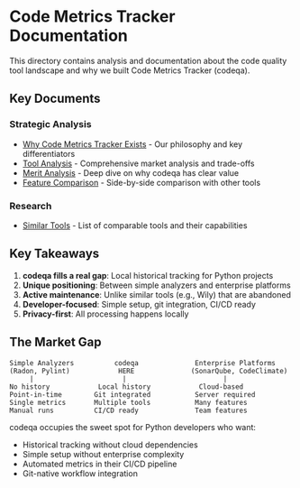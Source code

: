 # Code Metrics Tracker Documentation

This directory contains analysis and documentation about the code quality tool landscape and why we built Code Metrics Tracker (codeqa).

## Key Documents

### Strategic Analysis
- [Why Code Metrics Tracker Exists](WHY_CODEQA.md) - Our philosophy and key differentiators
- [Tool Analysis](../TOOL_ANALYSIS.md) - Comprehensive market analysis and trade-offs
- [Merit Analysis](../CODEQA_MERIT_ANALYSIS.md) - Deep dive on why codeqa has clear value
- [Feature Comparison](../FEATURE_COMPARISON.md) - Side-by-side comparison with other tools

### Research
- [Similar Tools](../SIMILAR_TOOLS.md) - List of comparable tools and their capabilities

## Key Takeaways

1. **codeqa fills a real gap**: Local historical tracking for Python projects
2. **Unique positioning**: Between simple analyzers and enterprise platforms
3. **Active maintenance**: Unlike similar tools (e.g., Wily) that are abandoned
4. **Developer-focused**: Simple setup, git integration, CI/CD ready
5. **Privacy-first**: All processing happens locally

## The Market Gap

```
Simple Analyzers          codeqa              Enterprise Platforms
(Radon, Pylint)            HERE              (SonarQube, CodeClimate)
     |                      |                        |
No history            Local history            Cloud-based
Point-in-time        Git integrated           Server required  
Single metrics       Multiple tools           Many features
Manual runs          CI/CD ready              Team features
```

codeqa occupies the sweet spot for Python developers who want:
- Historical tracking without cloud dependencies
- Simple setup without enterprise complexity
- Automated metrics in their CI/CD pipeline
- Git-native workflow integration